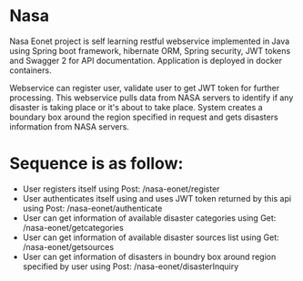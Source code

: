 # Nasa
Nasa Eonet project is self learning restful webservice implemented in Java using Spring boot framework, hibernate ORM, Spring security, JWT tokens and Swagger 2 for API documentation. Application is deployed in docker containers. 

Webservice can register user, validate user to get JWT token for further processing. This webservice pulls data from NASA servers to identify if any disaster is taking place or it's about to take place. System creates a boundary box around the region specified in request and gets disasters information from NASA servers.

# Sequence is as follow:

- User registers itself using Post: /nasa-eonet/register
- User authenticates itself using and uses JWT token returned by this api using Post: /nasa-eonet/authenticate
- User can get information of available disaster categories using Get: /nasa-eonet/getcategories
- User can get information of available disaster sources list using Get: /nasa-eonet/getsources
- User can get information of disasters in boundry box around region specified by user using Post: /nasa-eonet/disasterInquiry
